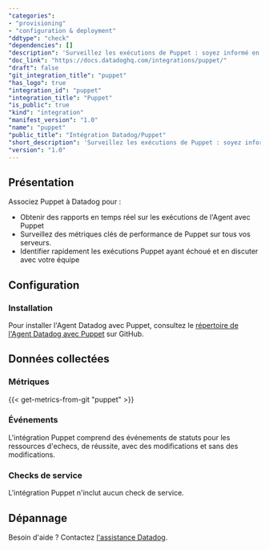 ```yaml
---
"categories":
- "provisioning"
- "configuration & deployment"
"ddtype": "check"
"dependencies": []
"description": 'Surveillez les exécutions de Puppet : soyez informé en cas d'échec, de réussite ou de changement majeur."
"doc_link": "https://docs.datadoghq.com/integrations/puppet/"
"draft": false
"git_integration_title": "puppet"
"has_logo": true
"integration_id": "puppet"
"integration_title": "Puppet"
"is_public": true
"kind": "integration"
"manifest_version": "1.0"
"name": "puppet"
"public_title": "Intégration Datadog/Puppet"
"short_description": 'Surveillez les exécutions de Puppet : soyez informé en cas d'échec, de réussite ou de changement majeur."
"version": "1.0"
---
```


## Présentation

Associez Puppet à Datadog pour :

- Obtenir des rapports en temps réel sur les exécutions de l'Agent avec Puppet
- Surveillez des métriques clés de performance de Puppet sur tous vos serveurs.
- Identifier rapidement les exécutions Puppet ayant échoué et en discuter avec votre équipe

## Configuration

### Installation

Pour installer l'Agent Datadog avec Puppet, consultez le [répertoire de l'Agent Datadog avec Puppet][1] sur GitHub.

## Données collectées

### Métriques
{{< get-metrics-from-git "puppet" >}}


### Événements

L'intégration Puppet comprend des événements de statuts pour les ressources d'echecs, de réussite, avec des modifications et sans des modifications.

### Checks de service

L'intégration Puppet n'inclut aucun check de service.

## Dépannage

Besoin d'aide ? Contactez [l'assistance Datadog][3].

[1]: https://github.com/datadog/puppet-datadog-agent
[2]: https://github.com/DataDog/dogweb/blob/prod/integration/puppet/puppet_metadata.csv
[3]: https://docs.datadoghq.com/help/

